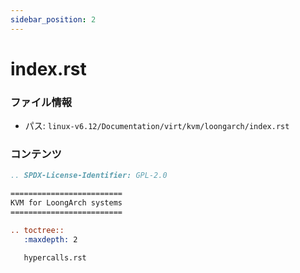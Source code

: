 ```yaml
---
sidebar_position: 2
---
```

# index.rst

### ファイル情報

- パス: `linux-v6.12/Documentation/virt/kvm/loongarch/index.rst`

### コンテンツ

```rst
.. SPDX-License-Identifier: GPL-2.0

=========================
KVM for LoongArch systems
=========================

.. toctree::
   :maxdepth: 2

   hypercalls.rst

```

